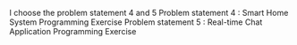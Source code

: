 I choose the problem statement 4 and 5
Problem statement 4 : Smart Home System Programming Exercise
Problem statement 5 :  Real-time Chat Application Programming Exercise
